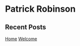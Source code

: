 <head>
    <link rel="shortcut icon" type="image/x-icon" href="favicon.ico">
    <link rel="stylesheet" href="https://cdn.jsdelivr.net/npm/bootstrap@4.3.1/dist/css/bootstrap.min.css" integrity="sha384-ggOyR0iXCbMQv3Xipma34MD+dH/1fQ784/j6cY/iJTQUOhcWr7x9JvoRxT2MZw1T" crossorigin="anonymous">
</head>

# Patrick Robinson

## Recent Posts

<nav class="navbar">
    <a class="nav-link active" aria-current="page" href="#">Home</a>
    <a class="nav-link" href="/posts/20231222_welcome.html">Welcome</a>
</nav>
